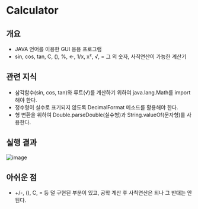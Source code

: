 # Calculator

## 개요
- JAVA 언어를 이용한 GUI 응용 프로그램
- sin, cos, tan, C, (), %, ←, 1/x, x², √, = 그 외 숫자, 사칙연산이 가능한 계산기

## 관련 지식
- 삼각함수(sin, cos, tan)와 루트(√)를 계산하기 위하여 java.lang.Math를 import 해야 한다.
- 정수형이 실수로 표기되지 않도록 DecimalFormat 메소드를 활용해야 한다.
- 형 변환을 위하여 Double.parseDouble(실수형)과 String.valueOf(문자형)를 사용한다.

## 실행 결과
![image](https://user-images.githubusercontent.com/73567158/122508708-5c984e80-d03d-11eb-9820-7b19255b2a0d.png)

## 아쉬운 점
- +/-, (), C, = 등 덜 구현된 부분이 있고, 공학 계산 후 사칙연산은 되나 그 반대는 안된다.
